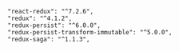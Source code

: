     "react-redux": "^7.2.6",
    "redux": "^4.1.2",
    "redux-persist": "^6.0.0",
    "redux-persist-transform-immutable": "^5.0.0",
    "redux-saga": "^1.1.3",
